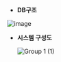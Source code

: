 * **DB구조**
  
![image](https://github.com/soo5o/Allyak/assets/90204622/a3a1dbe9-e59b-4ceb-bf54-90158f104ca0)


* **시스템 구성도**

  ![Group 1 (1)](https://github.com/soo5o/Allyak/assets/90204622/c131cee8-c2f1-4a2a-8c7a-f7b79551b194)
